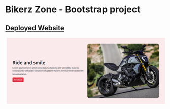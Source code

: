 # Bikerz Zone - Bootstrap project

## **[Deployed Website](https://dg1223.github.io/bikerz-zone/)**

![bike](bike.png)
